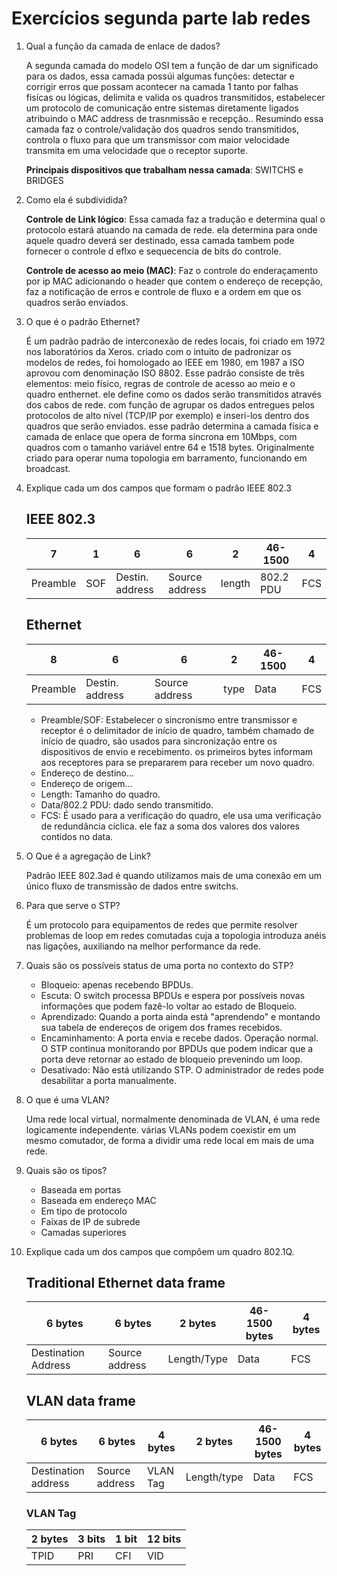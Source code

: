 # Exercícios segunda parte lab redes

1) Qual a função da camada de enlace de dados?
    
    A segunda camada do modelo OSI tem a função de dar um significado para os dados, essa camada possúi algumas funções: detectar e corrigir erros que possam acontecer na camada 1 tanto por falhas fisícas ou lógicas, delimita e valida os quadros transmitidos, estabelecer um protocolo de comunicação entre sistemas diretamente ligados atribuindo o MAC address de trasnmissão e recepção.. Resumindo essa camada faz o controle/validação dos quadros sendo transmitidos, controla o fluxo para que um transmissor com maior velocidade transmita em uma velocidade que o receptor suporte. 

   **Principais dispositivos que trabalham nessa camada**: SWITCHS e BRIDGES
2) Como ela é subdividida?

   **Controle de Link lógico**: Essa camada faz a tradução e determina qual o protocolo estará atuando na camada de rede. ela determina para onde aquele quadro deverá ser destinado, essa camada tambem pode fornecer o controle d eflxo e sequecencia de bits do controle.
   
   **Controle de acesso ao meio (MAC)**: Faz o controle do enderaçamento por ip MAC adicionando o header que contem o endereço de recepção, faz a notificação de erros e controle de fluxo e a ordem em que os quadros serão enviados.

3) O que é o padrão Ethernet?

   É um padrão padrão de interconexão de redes locais, foi criado em 1972 nos laboratórios da Xeros. criado com o intuito de padronizar os modelos de redes, foi homologado ao IEEE em 1980, em 1987 a ISO aprovou com denominação ISO 8802. Esse padrão consiste de três elementos: meio físico, regras de controle de acesso ao meio e o quadro enthernet. ele define como os dados serão transmitidos através dos cabos de rede. com função de agrupar os dados entregues pelos protocolos de alto nível (TCP/IP por exemplo) e inseri-los dentro dos quadros que serão enviados. esse padrão determina a camada física e camada de enlace que opera de forma síncrona em 10Mbps, com quadros com o tamanho variável entre 64 e 1518 bytes. Originalmente criado para operar numa topologia em barramento, funcionando em broadcast.
4) Explique cada um dos campos que formam o padrão IEEE 802.3
   ## IEEE 802.3 
   | 7      | 1 | 6             | 6            | 2    | 46-1500 | 4 | 
   |--------|---|---------------|--------------|------|---------|---|
   |Preamble|SOF|Destin. address|Source address|length|802.2 PDU|FCS|
 
   ## Ethernet
   | 8      | 6                 | 6            | 2  |46-1500|4  |
   |--------|-------------------|--------------|----|-------|---|
   |Preamble|Destin. address    |Source address|type|Data   |FCS|

    - Preamble/SOF: Estabelecer o sincronismo entre transmissor e receptor é o delimitador de início de quadro, também chamado de início de quadro, são usados para sincronização entre os dispositivos de envio e recebimento. os primeiros bytes informam aos receptores para se prepararem para receber um novo quadro.
   - Endereço de destino...
   - Endereço de origem...
   - Length: Tamanho do quadro.
   - Data/802.2 PDU: dado sendo transmitido.
   - FCS: É usado para a verificação do quadro, ele usa uma verificação de redundância cíclica. ele faz a soma dos valores dos valores contidos no data.
5) O Que é a agregação de Link?
   
   Padrão IEEE 802.3ad é quando utilizamos mais de uma conexão em um único fluxo de transmissão de dados entre switchs.
6) Para que serve o STP?

    É um protocolo para equipamentos de redes que permite resolver problemas de loop em redes comutadas cuja a topologia introduza anéis nas ligações, auxiliando na melhor performance da rede.
7) Quais são os possíveis status de uma porta no contexto do STP?

    - Bloqueio: apenas recebendo BPDUs.
    - Escuta: O switch processa BPDUs e espera por possíveis novas informações que podem fazê-lo voltar ao estado de Bloqueio.
    - Aprendizado: Quando a porta ainda está "aprendendo" e montando sua tabela de endereços de origem dos frames recebidos.
    - Encaminhamento: A porta envia e recebe dados. Operação normal. O STP continua monitorando por BPDUs que podem indicar que a porta deve retornar ao estado de bloqueio prevenindo um loop.
    - Desativado: Não está utilizando STP. O administrador de redes pode desabilitar a porta manualmente.
8) O que é uma VLAN?

    Uma rede local virtual, normalmente denominada de VLAN, é uma rede logicamente independente. várias VLANs podem coexistir em um mesmo comutador, de forma a dividir uma rede local em mais de uma rede.
9)  Quais são os tipos?

    - Baseada em portas
    - Baseada em endereço MAC
    - Em tipo de protocolo
    - Faixas de IP de subrede
    - Camadas superiores
10) Explique cada um dos campos que compõem um quadro 802.1Q.
    ## Traditional Ethernet data frame
    | 6 bytes    | 6 bytes | 2 bytes | 46-1500 bytes | 4 bytes |
    |------------|---------|---------|---------------|---------|
    |Destination Address|Source address|Length/Type|Data|FCS   | 

    ## VLAN data frame
    |6 bytes|6 bytes|4 bytes|2 bytes|46-1500 bytes|4 bytes|
    |-------|-------|-------|-------|-------------|-------|
    |Destination address|Source address|VLAN Tag|Length/type|Data|FCS|

    ### VLAN Tag
    |2 bytes|3 bits|1 bit|12 bits|
    |-------|------|-----|-------|
    |TPID   | PRI  | CFI | VID   |
